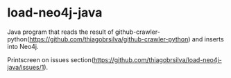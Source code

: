 # load-neo4j-java
Java program that reads the result of github-crawler-python(https://github.com/thiagobrsilva/github-crawler-python) and inserts into Neo4j. 

Printscreen on issues section(https://github.com/thiagobrsilva/load-neo4j-java/issues/1).
